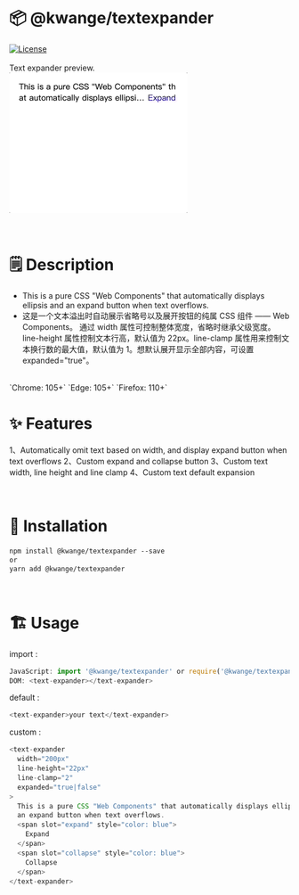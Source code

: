 # 📦 @kwange/textexpander

[![License](https://img.shields.io/npm/l/oclif.svg)](https://github.com/oclif/oclif/blob/main/package.json)
<br><br>
Text expander preview.
<br>
![avatar](https://github.com/skayi/textexpander/blob/main/textexpander.gif)

<br />

# 🗒 Description

- This is a pure CSS "Web Components" that automatically displays ellipsis and an expand button when text overflows.
- 这是一个文本溢出时自动展示省略号以及展开按钮的纯属 CSS 组件 —— Web Components。 通过 width 属性可控制整体宽度，省略时继承父级宽度。line-height 属性控制文本行高，默认值为 22px。line-clamp 属性用来控制文本换行数的最大值，默认值为 1。想默认展开显示全部内容，可设置 expanded="true"。

<br />
`Chrome: 105+` `Edge: 105+` `Firefox: 110+`

<br />

# ✨ Features

1、Automatically omit text based on width, and display expand button when text overflows
2、Custom expand and collapse button
3、Custom text width, line height and line clamp
4、Custom text default expansion

<br />

# 🔨 Installation

```
npm install @kwange/textexpander --save
or
yarn add @kwange/textexpander
```

<br/>

# 🏗 Usage

import :

```javascript
JavaScript: import '@kwange/textexpander' or require('@kwange/textexpander')
DOM: <text-expander></text-expander>
```

default :

```javascript
<text-expander>your text</text-expander>
```

custom :

```javascript
<text-expander
  width="200px"
  line-height="22px"
  line-clamp="2"
  expanded="true|false"
>
  This is a pure CSS "Web Components" that automatically displays ellipsis and
  an expand button when text overflows.
  <span slot="expand" style="color: blue">
    Expand
  </span>
  <span slot="collapse" style="color: blue">
    Collapse
  </span>
</text-expander>
```

